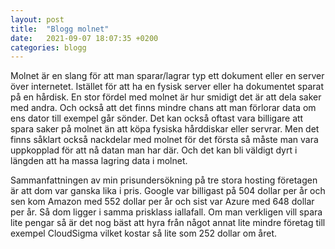 ```yaml
---
layout: post
title:  "Blogg molnet"
date:   2021-09-07 18:07:35 +0200
categories: blogg
---
```


Molnet är en slang för att man sparar/lagrar typ ett dokument eller en server över internetet. Istället för att ha en fysisk server eller ha dokumentet sparat på en hårdisk. En stor fördel med molnet är hur smidigt det är att dela saker med andra. Och också att det finns mindre chans att man förlorar data om ens dator till exempel går sönder. Det kan också oftast vara billigare att spara saker på molnet än att köpa fysiska hårddiskar eller servrar. Men det finns såklart också nackdelar med molnet för det första så måste man vara uppkopplad för att nå datan man har där. Och det kan bli väldigt dyrt i längden att ha massa lagring data i molnet.
 
Sammanfattningen av min prisundersökning på tre stora hosting företagen är att dom var ganska lika i pris. Google var billigast på 504 dollar per år och sen kom Amazon med 552 dollar per år och sist var Azure med 648 dollar per år. Så dom ligger i samma prisklass iallafall. Om man verkligen vill spara lite pengar så är det nog bäst att hyra från något annat lite mindre företag till exempel CloudSigma vilket kostar så lite som 252 dollar om året.
